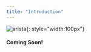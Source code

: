 ```yaml
---
title: "Introduction"
---
```


![arista](../../assets/images/arista.png "arista"){: style="width:100px"} 

#### Coming Soon!